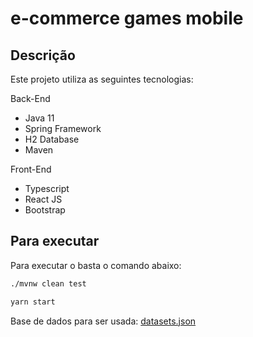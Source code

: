 # e-commerce games mobile


## Descrição

  Este projeto utiliza as seguintes tecnologias:
  
  Back-End
  * Java 11
  * Spring Framework
  * H2 Database
  * Maven
  
  Front-End
  * Typescript
  * React JS
  * Bootstrap
  

## Para executar 
  
 Para executar o basta o comando abaixo:
  ```sh
  ./mvnw clean test
  ``` 

  ```sh
  yarn start
  ```
  
  Base de dados para ser usada: [datasets.json](./src/test/java/br/com/supera/game/store/ProductDaoExampleTest.java)

